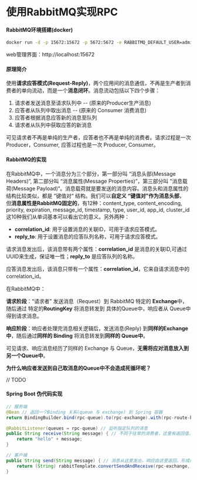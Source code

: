 # 使用RabbitMQ实现RPC

#### RabbitMQ环境搭建(docker)

```bash
docker run -d -p 15672:15672 -p 5672:5672 -e RABBITMQ_DEFAULT_USER=admin -e RABBITMQ_DEFAULT_PASS=admin --name rabbitmq rabbitmq:3-management
```

web管理界面：http://localhost:15672

#### 原理简介

使用**请求应答模式(Request-Reply)**，两个应用间的消息通信，不再是生产者到消费者的单向流动，而是一个**消息闭环**。消息流动包括以下四个步骤：

1. 请求者发送消息至请求队列中  -- (原来的Producer生产消息)
2. 应答者从队列中取出消息 -- (原来的 Consumer 消费消息)
3. 应答者根据消息应答新的消息至队列
4. 请求者从队列中获取应答的新消息

可见请求者不再是单纯的生产者，应答者也不再是单纯的消费者。请求过程是一次 Producer，Consumer, 应答过程也是一次 Producer, Consumer。

#### RabbitMQ的实现

在RabbitMQ中，一个消息分为三个部分，第一部分叫 “消息头部(Message Headers)”, 第二部分叫 “消息属性(Message Properties)”，第三部分叫 ”消息载荷(Message Payload)“。消息载荷就是要发送的消息内容。消息头和消息属性的结构比较类似，都是 ”键值对“ 结构。我们可以**自定义 “键值对”作为消息头部**， 但**消息属性是RabbitMQ固定的**，有12种：content_type, content_encoding, priority, expiration, message_id, timestamp, type, user_id, app_id, cluster_id 这10种我们从单词基本可以看出它的意义。另外两种：

* **correlation_id**: 用于设置消息的关联ID，可用于请求应答模式。
* **reply_to**: 用于设置消息的应答队列名称，可用于请求应答模式。

请求消息发出后，该消息带有两个属性：**correlation_id** 是消息的关联ID,可通过UUID来生成，保证唯一性；**reply_to** 是应答队列的名称。

应答消息发出后，该消息只带有一个属性：**correlation_id**，它来自请求消息中的 correlation_id。

在RabbitMQ中：

**请求阶段**：“请求者” 发送消息（Request）到 RabbitMQ 特定的 **Exchange**中，随后通过 特定的**RoutingKey** 将消息转发到 具体的Queue中，响应者从 Queue中得到请求消息。

**响应阶段**：响应者处理完消息相关逻辑后，发送消息(Reply) 到**同样的Exchange中**，随后通过**同样的 Binding** 将消息转发到**同样的 Queue中**。

可见请求、响应消息经历了同样的 Exchange 与 Queue，**无需将应对消息放入到另一个Queue中**。

**为什么响应者发送到自己取消息的Queue中不会造成死循环呢？**

// TODO

#### Spring Boot 伪代码实现

```java
// 服务端
@Bean // 返回一个Binding 关系(queue 与 exchange) 到 Spring 容器
return BindingBuilder.bind(rpc-queue).to(rpc-exchange).with(rpc-route-key);

@RabbitListener(queues = rpc-queue) // 监听指定队列的消息
public String receive(String message) { // 不同于往常的消费者，这里有返回值，代表响应
	return "hello" + message;
}

// 客户端
public String send(String message) { // 消息从这里发出，响应由这里返回，形成闭环
	return (String) rabbitTemplate.convertSendAndReceive(rpc-exchange, rpc-route-key, message);
}
```

